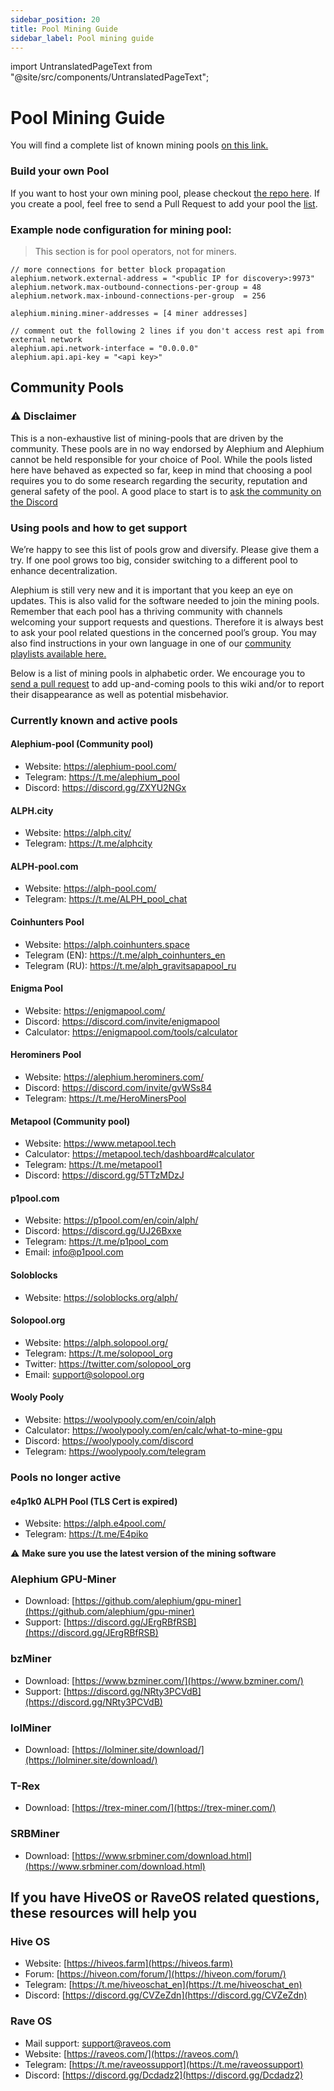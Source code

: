 ```yaml
---
sidebar_position: 20
title: Pool Mining Guide
sidebar_label: Pool mining guide
---
```


import UntranslatedPageText from "@site/src/components/UntranslatedPageText";

<UntranslatedPageText />

# Pool Mining Guide

You will find a complete list of known mining pools [on this link.](#community-pools)

### Build your own Pool

If you want to host your own mining pool, please checkout [the repo here](https://github.com/alephium/mining-pool/). If you create a pool, feel free to send a Pull Request to add your pool the [list](#community-pools).

### Example node configuration for mining pool:

> This section is for pool operators, not for miners.

```
// more connections for better block propagation
alephium.network.external-address = "<public IP for discovery>:9973"
alephium.network.max-outbound-connections-per-group = 48
alephium.network.max-inbound-connections-per-group  = 256

alephium.mining.miner-addresses = [4 miner addresses]

// comment out the following 2 lines if you don't access rest api from external network
alephium.api.network-interface = "0.0.0.0"
alephium.api.api-key = "<api key>"
```

## Community Pools

### ⚠️ Disclaimer

This is a non-exhaustive list of mining-pools that are driven by the community. These pools are in no way endorsed by Alephium and Alephium cannot be held responsible for your choice of Pool. While the pools listed here have behaved as expected so far, keep in mind that choosing a pool requires you to do some research regarding the security, reputation and general safety of the pool. A good place to start is to [ask the community on the Discord](https://discord.gg/JErgRBfRSB)

### Using pools and how to get support

We’re happy to see this list of pools grow and diversify. Please give them a try. If one pool grows too big, consider switching to a different pool to enhance decentralization.

Alephium is still very new and it is important that you keep an eye on updates. This is also valid for the software needed to join the mining pools. Remember that each pool has a thriving community with channels welcoming your support requests and questions. Therefore it is always best to ask your pool related questions in the concerned pool’s group. You may also find instructions in your own language in one of our [community playlists available here.](https://www.youtube.com/channel/UCIX9Eww2Kch7sc0E6gCmEdg/playlists)

Below is a list of mining pools in alphabetic order. We encourage you to [send a pull request](https://github.com/alephium/wiki/tree/master/docs/mining/pool-mining-guide.md) to add up-and-coming pools to this wiki and/or to report their disappearance as well as potential misbehavior.

### Currently known and active pools

#### Alephium-pool (Community pool)

- Website: https://alephium-pool.com/
- Telegram: https://t.me/alephium_pool
- Discord: https://discord.gg/ZXYU2NGx

#### ALPH.city

- Website: https://alph.city/
- Telegram: https://t.me/alphcity

#### ALPH-pool.com

- Website: https://alph-pool.com/
- Telegram: https://t.me/ALPH_pool_chat

#### Coinhunters Pool

- Website: https://alph.coinhunters.space
- Telegram (EN): https://t.me/alph_coinhunters_en
- Telegram (RU): https://t.me/alph_gravitsapapool_ru

#### Enigma Pool

- Website: https://enigmapool.com/
- Discord: https://discord.com/invite/enigmapool
- Calculator: https://enigmapool.com/tools/calculator

#### Herominers Pool

- Website: https://alephium.herominers.com/
- Discord: https://discord.com/invite/gvWSs84
- Telegram: https://t.me/HeroMinersPool

#### Metapool (Community pool)

- Website: https://www.metapool.tech
- Calculator: https://metapool.tech/dashboard#calculator
- Telegram: https://t.me/metapool1
- Discord: https://discord.gg/5TTzMDzJ

#### p1pool.com

- Website: https://p1pool.com/en/coin/alph/
- Discord: https://discord.gg/UJ26Bxxe
- Telegram: https://t.me/p1pool_com
- Email: info@p1pool.com

#### Soloblocks

- Website: https://soloblocks.org/alph/

#### Solopool.org

- Website: https://alph.solopool.org/
- Telegram: https://t.me/solopool_org
- Twitter: https://twitter.com/solopool_org
- Email: support@solopool.org

#### Wooly Pooly

- Website: https://woolypooly.com/en/coin/alph
- Calculator: https://woolypooly.com/en/calc/what-to-mine-gpu
- Discord: https://woolypooly.com/discord
- Telegram: https://woolypooly.com/telegram

### Pools no longer active

#### e4p1k0 ALPH Pool (TLS Cert is expired)

- Website: https://alph.e4pool.com/
- Telegram: https://t.me/E4piko

⚠️ **Make sure you use the latest version of the mining software**

### Alephium GPU-Miner

- Download: [https://github.com/alephium/gpu-miner](https://github.com/alephium/gpu-miner)
- Support: [https://discord.gg/JErgRBfRSB](https://discord.gg/JErgRBfRSB)

### bzMiner

- Download: [https://www.bzminer.com/](https://www.bzminer.com/)
- Support: [https://discord.gg/NRty3PCVdB](https://discord.gg/NRty3PCVdB)

### lolMiner

- Download: [https://lolminer.site/download/](https://lolminer.site/download/)

### T-Rex

- Download: [https://trex-miner.com/](https://trex-miner.com/)

### SRBMiner

- Download: [https://www.srbminer.com/download.html](https://www.srbminer.com/download.html)

## If you have HiveOS or RaveOS related questions, these resources will help you

### Hive OS

- Website: [https://hiveos.farm](https://hiveos.farm)
- Forum: [https://hiveon.com/forum/](https://hiveon.com/forum/)
- Telegram: [https://t.me/hiveoschat_en](https://t.me/hiveoschat_en)
- Discord: [https://discord.gg/CVZeZdn](https://discord.gg/CVZeZdn)

### Rave OS

- Mail support: support@raveos.com
- Website: [https://raveos.com/](https://raveos.com/)
- Telegram: [https://t.me/raveossupport](https://t.me/raveossupport)
- Discord: [https://discord.gg/Dcdadz2](https://discord.gg/Dcdadz2)

